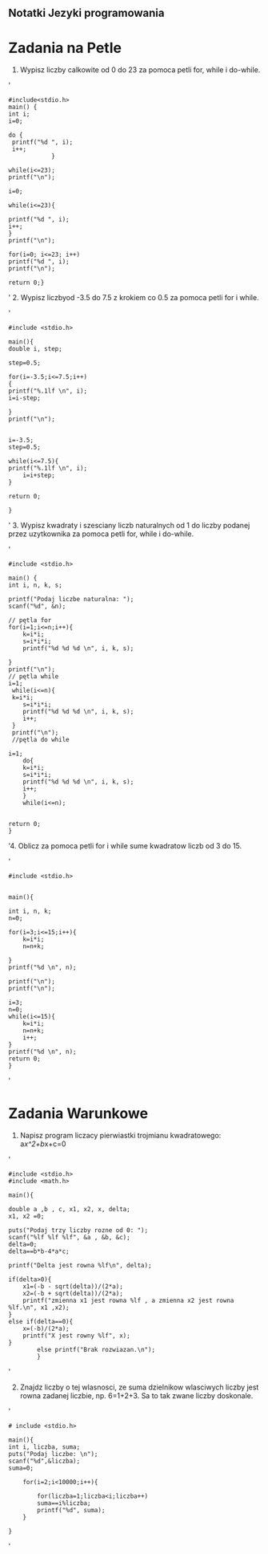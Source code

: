 ## Notatki Jezyki programowania

# Zadania na Petle

 1. Wypisz liczby calkowite od 0 do 23 za pomoca petli for, while i do-while.


'
	
	#include<stdio.h>
	main() {
	int i;
	i=0;

 	do {
	 printf("%d ", i);
	 i++;
				}

	while(i<=23);
	printf("\n");				

	i=0;

 	while(i<=23){
	
	printf("%d ", i);
	i++;
	}	
	printf("\n");
		
	for(i=0; i<=23; i++)
	printf("%d ", i);
	printf("\n");
	
	return 0;}
' 2. Wypisz liczbyod -3.5 do 7.5 z krokiem co 0.5 za pomoca petli for i while.

'

	#include <stdio.h>

	main(){
	double i, step;
	
	step=0.5;

	for(i=-3.5;i<=7.5;i++)
	{
	printf("%.1lf \n", i);
	i=i-step;
		
	}
	printf("\n");
		
		
	i=-3.5;
	step=0.5;
	
	while(i<=7.5){
	printf("%.1lf \n", i);
		i=i+step;
	}
	
	return 0;
	
 	}


' 3. Wypisz kwadraty i szesciany liczb naturalnych od 1 do liczby podanej przez uzytkownika za pomoca petli for, while i do-while.

'

	#include <stdio.h>

	main() {
	int i, n, k, s;
	
	printf("Podaj liczbe naturalna: ");
	scanf("%d", &n);

	// pętla for
	for(i=1;i<=n;i++){
		k=i*i;
		s=i*i*i;
		printf("%d %d %d \n", i, k, s);
	
	}
	printf("\n");
	// pętla while
	i=1;
	 while(i<=n){
	 k=i*i;
		s=i*i*i;
		printf("%d %d %d \n", i, k, s);
		i++;
	 }
	 printf("\n");
	 //pętla do while
	 
	i=1;
		do{
		k=i*i;
		s=i*i*i;
		printf("%d %d %d \n", i, k, s);
		i++;
		}
		while(i<=n);
		
		
	return 0;
	}

'4. Oblicz za pomoca petli for i while sume kwadratow liczb od 3 do 15.

'

	#include <stdio.h>


	main(){
	
	int i, n, k;
	n=0;
	
	for(i=3;i<=15;i++){
		k=i*i;
		n=n+k;
	
	}	
	printf("%d \n", n);
	
	printf("\n");
	printf("\n");
	
	i=3;
	n=0;
	while(i<=15){
		k=i*i;
		n=n+k;
		i++;
	}
	printf("%d \n", n);
	return 0;
	}

'

# Zadania Warunkowe

 1. Napisz program liczacy pierwiastki trojmianu kwadratowego: a*x^2+b*x+c=0

'

	#include <stdio.h>
	#include <math.h>

	main(){

	double a ,b , c, x1, x2, x, delta;
	x1, x2 =0;
	
	puts("Podaj trzy liczby rozne od 0: ");
	scanf("%lf %lf %lf", &a , &b, &c); 
	delta=0;
	delta==b*b-4*a*c;
	
	printf("Delta jest rowna %lf\n", delta);
	
	if(delta>0){
		x1=(-b - sqrt(delta))/(2*a);
		x2=(-b + sqrt(delta))/(2*a);
		printf("zmienna x1 jest rowna %lf , a zmienna x2 jest rowna %lf.\n", x1 ,x2);
	}
	else if(delta==0){
		x=(-b)/(2*a);
		printf("X jest rowny %lf", x);
	}
			else printf("Brak rozwiazan.\n");
			}

'

 2. Znajdz liczby o tej wlasnosci, ze suma dzielnikow wlasciwych liczby jest rowna zadanej liczbie, np. 6=1+2+3. Sa to tak zwane liczby doskonale.

'

	# include <stdio.h>

	main(){
	int i, liczba, suma;
	puts("Podaj liczbe: \n");
	scanf("%d",&liczba);
	suma=0;
	
		for(i=2;i<10000;i++){
			
			for(liczba=1;liczba<i;liczba++)
			suma==i%liczba;
			printf("%d", suma);
		}
		
	}

'
